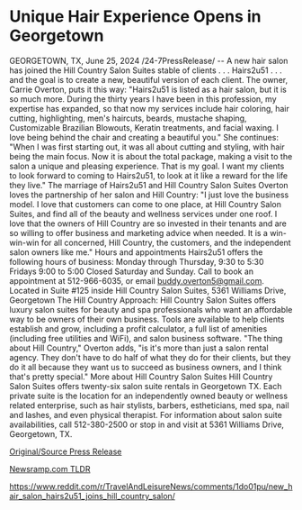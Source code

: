# Unique Hair Experience Opens in Georgetown

GEORGETOWN, TX, June 25, 2024 /24-7PressRelease/ -- A new hair salon has joined the Hill Country Salon Suites stable of clients . . . Hairs2u51 . . . and the goal is to create a new, beautiful version of each client.  The owner, Carrie Overton, puts it this way: "Hairs2u51 is listed as a hair salon, but it is so much more. During the thirty years I have been in this profession, my expertise has expanded, so that now my services include hair coloring, hair cutting, highlighting, men's haircuts, beards, mustache shaping, Customizable Brazilian Blowouts, Keratin treatments, and facial waxing. I love being behind the chair and creating a beautiful you."  She continues: "When I was first starting out, it was all about cutting and styling, with hair being the main focus. Now it is about the total package, making a visit to the salon a unique and pleasing experience. That is my goal. I want my clients to look forward to coming to Hairs2u51, to look at it like a reward for the life they live."  The marriage of Hairs2u51 and Hill Country Salon Suites Overton loves the partnership of her salon and Hill Country: "I just love the business model. I love that customers can come to one place, at Hill Country Salon Suites, and find all of the beauty and wellness services under one roof. I love that the owners of Hill Country are so invested in their tenants and are so willing to offer business and marketing advice when needed. It is a win-win-win for all concerned, Hill Country, the customers, and the independent salon owners like me."  Hours and appointments Hairs2u51 offers the following hours of business: Monday through Thursday, 9:30 to 5:30 Fridays 9:00 to 5:00 Closed Saturday and Sunday. Call to book an appointment at 512-966-6035, or email buddy.overton5@gmail.com. Located in Suite #125 inside Hill Country Salon Suites, 5361 Williams Drive, Georgetown  The Hill Country Approach: Hill Country Salon Suites offers luxury salon suites for beauty and spa professionals who want an affordable way to be owners of their own business. Tools are available to help clients establish and grow, including a profit calculator, a full list of amenities (including free utilities and WiFi), and salon business software.  "The thing about Hill Country," Overton adds, "is it's more than just a salon rental agency. They don't have to do half of what they do for their clients, but they do it all because they want us to succeed as business owners, and I think that's pretty special."  More about Hill Country Salon Suites  Hill Country Salon Suites offers twenty-six salon suite rentals in Georgetown TX. Each private suite is the location for an independently owned beauty or wellness related enterprise, such as hair stylists, barbers, estheticians, med spa, nail and lashes, and even physical therapist.  For information about salon suite availabilities, call 512-380-2500 or stop in and visit at 5361 Williams Drive, Georgetown, TX. 

[Original/Source Press Release](https://www.24-7pressrelease.com/press-release/511972/unique-hair-experience-opens-in-georgetown)
                    

[Newsramp.com TLDR](None) 

https://www.reddit.com/r/TravelAndLeisureNews/comments/1do01pu/new_hair_salon_hairs2u51_joins_hill_country_salon/